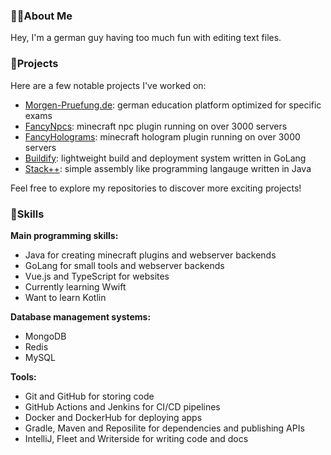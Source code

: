 ### 👨‍💻About Me
Hey, I'm a german guy having too much fun with editing text files.<br>

### 🚀Projects
Here are a few notable projects I've worked on:
 - [Morgen-Pruefung.de](https://github.com/morgen-pruefung): german education platform optimized for specific exams
 - [FancyNpcs](https://github.com/FancyMcPlugins/FancyNpcs): minecraft npc plugin running on over 3000 servers
 - [FancyHolograms](https://github.com/FancyMcPlugins/FancyHolograms): minecraft hologram plugin running on over 3000 servers
 - [Buildify](https://github.com/OliverSchlueter/Buildify): lightweight build and deployment system written in GoLang
 - [Stack++](https://github.com/OliverSchlueter/StackPP): simple assembly like programming langauge written in Java
 
Feel free to explore my repositories to discover more exciting projects!

### 🔭Skills

**Main programming skills:**<br>
- Java for creating minecraft plugins and webserver backends
- GoLang for small tools and webserver backends
- Vue.js and TypeScript for websites
- Currently learning Wwift
- Want to learn Kotlin

**Database management systems:**<br>
- MongoDB
- Redis
- MySQL

**Tools:**<br>
- Git and GitHub for storing code
- GitHub Actions and Jenkins for CI/CD pipelines
- Docker and DockerHub for deploying apps
- Gradle, Maven and Reposilite for dependencies and publishing APIs
- IntelliJ, Fleet and Writerside for writing code and docs

